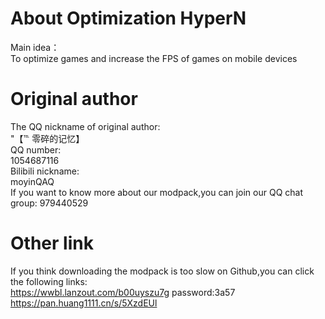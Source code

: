 # About Optimization HyperN   
Main idea：    
To optimize games and increase the FPS of games on mobile devices
# Original author
The QQ nickname of original author:    
"【℡ 零碎的记忆】         
QQ number:    
1054687116   
Bilibili nickname:    
moyinQAQ    
If you want to know more about our modpack,you can join our QQ chat group:    979440529
# Other link
If you think downloading the modpack is too slow on Github,you can click the following links:    
https://wwbl.lanzout.com/b00uyszu7g password:3a57
https://pan.huang1111.cn/s/5XzdEUl

